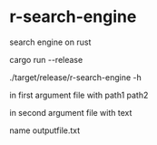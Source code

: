 # r-search-engine

search engine on rust

cargo run --release

./target/release/r-search-engine -h

in first argument file with path1
                            path2

in second argument file with text

name outputfile.txt

